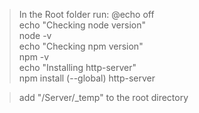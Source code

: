 > In the Root folder run:
@echo off <br/>
echo "Checking node version" <br/>
node -v <br/>
echo "Checking npm version" <br/>
npm -v <br/>
echo "Installing http-server" <br/>
npm install (--global) http-server <br/>

> add "/Server/_temp" to the root directory 
